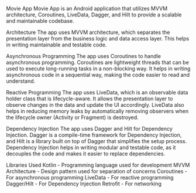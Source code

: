 Movie App
Movie App is an Android application that utilizes MVVM architecture, Coroutines, LiveData, Dagger, and Hilt to provide a scalable and maintainable codebase.

Architecture
The app uses MVVM architecture, which separates the presentation layer from the business logic and data access layer. This helps in writing maintainable and testable code.

Asynchronous Programming
The app uses Coroutines to handle asynchronous programming. Coroutines are lightweight threads that can be used to execute long-running tasks in a non-blocking way. It helps in writing asynchronous code in a sequential way, making the code easier to read and understand.

Reactive Programming
The app uses LiveData, which is an observable data holder class that is lifecycle-aware. It allows the presentation layer to observe changes in the data and update the UI accordingly. LiveData also helps in reducing memory leaks by automatically removing observers when the lifecycle owner (Activity or Fragment) is destroyed.

Dependency Injection
The app uses Dagger and Hilt for Dependency Injection. Dagger is a compile-time framework for Dependency Injection, and Hilt is a library built on top of Dagger that simplifies the setup process. Dependency Injection helps in writing modular and testable code, as it decouples the code and makes it easier to replace dependencies.

Libraries Used
Kotlin - Programming language used for development
MVVM Architecture - Design pattern used for separation of concerns
Coroutines - For asynchronous programming
LiveData - For reactive programming
Dagger/Hilt - For Dependency Injection
Retrofit - For networking
